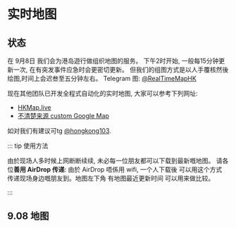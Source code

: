 # 实时地图

## 状态

在 9月8日 我们会为港岛遊行做组织地图的服务。 下午2时开始, 一般每15分钟更新一次, 在有突发事件应急时会更密切更新。 但我们的组图方式是以人手覆核然後绘图,时间上会迟叁至五分钟左右。 Telegram 图: [@RealTimeMapHK](https://t.me/RealTimeMapHK)

现在其他团队已开发全程式自动化的实时地图, 大家可以参考下列网址:

* [HKMap.live](https://hkmap.live/)
* [不清楚来源 custom Google Map](https://www.google.com/maps/d/viewer?mid=1oirckYcAXB-6S2W-oMDN6uKSd8s4sy5l)

如对我们有建议可tg [@hongkong103](https://t.me/hongkong103).

<!-- ::: warning 蒐集资料

想帮手蒐集资料嘅朋友,可以加入我哋嘅[公开tg group](https://t.me/map728)。 我哋同时亦会监察live频道以及其他tg组。

::: -->

::: tip 使用方法

由於现场人多时候上网断断续续, 未必每一位朋友都可以下载到最新嘅地图。  请各位**善用 AirDrop 传递**:  由於 AirDrop 唔係用 wifi, 一个人下载後 可以用这个方式 传递现场身边嘅朋友到。地图左下角 有地图最近更新时间 可以用来做比较。

:::

## 9.08 地图

<CurrentMap />

<!-- ![](/YTM-16.5-full.png) -->

<!-- ![](https://live.staticflickr.com/65535/48384696931_6932aac88f_b.jpg) -->

<!-- ## 现场资讯 Events

下表, 地图是我们组图时的资料库，讯息传递会快十分锺。

<iframe class="airtable-embed" src="https://airtable.com/embed/shrU8AuL0XtX24pIf?backgroundColor=cyanLight&viewControls=on" frameborder="0" onmousewheel="" width="100%" height="533" style="background: transparent; border: 1px solid #ccc;"></iframe>

<iframe class="airtable-embed" src="https://airtable.com/embed/shrZw3gI6aGunu099?backgroundColor=cyanLight" frameborder="0" onmousewheel="" width="100%" height="533" style="background: transparent; border: 1px solid #ccc;"></iframe> -->

<!-- <Foldable> -->

<!-- 座标地点可参考[空白地图](/721-blank.jpg)。  如要事先列印, 可用[这PDF档案](/721-blank.pdf)。 -->
<!-- 
| 时间  |  地区  |      座标      |                 地点                 | 事项                                             |
|:-----:|:------:|:--------------:|:------------------------------------:|:-------------------------------------------------|
|       |        |                |                                      |                                                  |
|       |        |                |                                      |                                                  |
|       |        |                |                                      |                                                  |
|       |        |                |                                      |                                                  | -->
